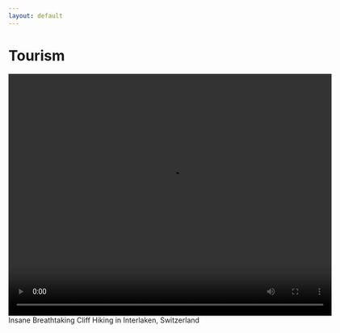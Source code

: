 ```yaml
---
layout: default
---
```


# Tourism

<html>
    <video width="640" height="480" controls>
        <source src="assets/video/interlaken.mp4" type="video/mp4">
    </video>
    <figcaption>Insane Breathtaking Cliff Hiking in Interlaken, Switzerland</figcaption>
</html>